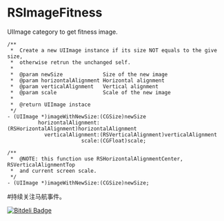 RSImageFitness
==============

UIImage category to get fitness image.

    /**
     *  Create a new UIImage instance if its size NOT equals to the give size,
     *  otherwise retrun the unchanged self.
     *
     *  @param newSize             Size of the new image
     *  @param horizontalAlignment Horizontal alignment
     *  @param verticalAlignment   Vertical alignment
     *  @param scale               Scale of the new image
     *
     *  @return UIImage instace
     */
    - (UIImage *)imageWithNewSize:(CGSize)newSize
              horizontalAlignment:(RSHorizontalAlignment)horizontalAlignment
                verticalAlignment:(RSVerticalAlignment)verticalAlignment
                            scale:(CGFloat)scale;

    /**
     *  @NOTE: this function use RSHorizontalAlignmentCenter, RSVerticalAlignmentTop
     *  and current screen scale.
     */
    - (UIImage *)imageWithNewSize:(CGSize)newSize;
    
#持续关注马航事件。


[![Bitdeli Badge](https://d2weczhvl823v0.cloudfront.net/yeahdongcn/rsimagefitness/trend.png)](https://bitdeli.com/free "Bitdeli Badge")

